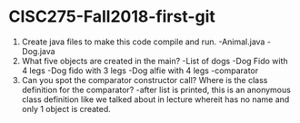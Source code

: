 # CISC275-Fall2018-first-git
1. Create java files to make this code compile and run.
-Animal.java
-Dog.java
2. What five objects are created in the main?
-List of dogs
-Dog Fido with 4 legs
-Dog fido with 3 legs
-Dog alfie with 4 legs
-comparator
3. Can you spot the comparator constructor call? Where is the class definition for the comparator?
-after list is printed, this is an anonymous class definition like we talked about in lecture 
 whereit has no name and only 1 object is created.